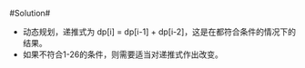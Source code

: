 #Solution#

*   动态规划，递推式为 dp[i] = dp[i-1] + dp[i-2]，这是在都符合条件的情况下的结果。
*   如果不符合1-26的条件，则需要适当对递推式作出改变。